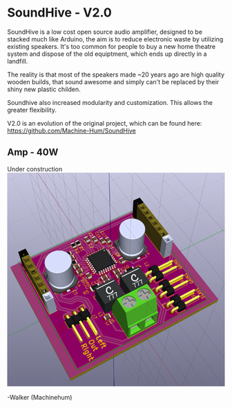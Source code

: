 SoundHive - V2.0
=========

SoundHive is a low cost open source audio amplifier, designed to be stacked much like Arduino, the
aim is to reduce electronic waste by utilizing existing speakers. It's too common for people to buy a new home theatre
system and dispose of the old equiptment, which ends up directly in a landfill.

The reality is that most of the speakers made ~20 years ago are high quality wooden builds, that sound awesome and simply can't be replaced by their shiny new plastic childen.

Soundhive also increased modularity and customization. This allows the greater flexibility.

V2.0 is an evolution of the original project, which can be found here: https://github.com/Machine-Hum/SoundHive


Amp - 40W
--------
Under construction
![alt tag](/Media/Pictures/June14_2017.png)

-Walker (Machinehum)

